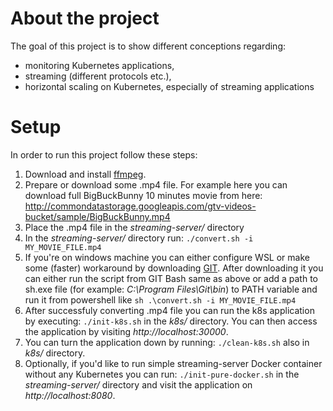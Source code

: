 # About the project
The goal of this project is to show different conceptions regarding:
- monitoring Kubernetes applications,
- streaming (different protocols etc.),
- horizontal scaling on Kubernetes, especially of streaming applications
# Setup
In order to run this project follow these steps:
1. Download and install [ffmpeg](https://ffmpeg.org).
2. Prepare or download some .mp4 file. For example here you can download full BigBuckBunny 10 minutes movie from here: http://commondatastorage.googleapis.com/gtv-videos-bucket/sample/BigBuckBunny.mp4
3. Place the .mp4 file in the *streaming-server/* directory
4. In the *streaming-server/* directory run: ```./convert.sh -i MY_MOVIE_FILE.mp4```
5. If you're on windows machine you can either configure WSL or make some (faster) workaround by downloading [GIT](https://git-scm.com/downloads). After downloading it you can either run the script from GIT Bash same as above or add a path to sh.exe file (for example: *C:\Program Files\Git\bin*) to PATH variable and run it from powershell like ```sh .\convert.sh -i MY_MOVIE_FILE.mp4```
6. After successfuly converting .mp4 file you can run the k8s application by executing: ```./init-k8s.sh``` in the *k8s/* directory. You can then access the application by visiting *http://localhost:30000*.
7. You can turn the application down by running: ```./clean-k8s.sh``` also in *k8s/* directory.
7. Optionally, if you'd like to run simple streaming-server Docker container without any Kubernetes you can run: ```./init-pure-docker.sh``` in the *streaming-server/* directory and visit the application on *http://localhost:8080*.